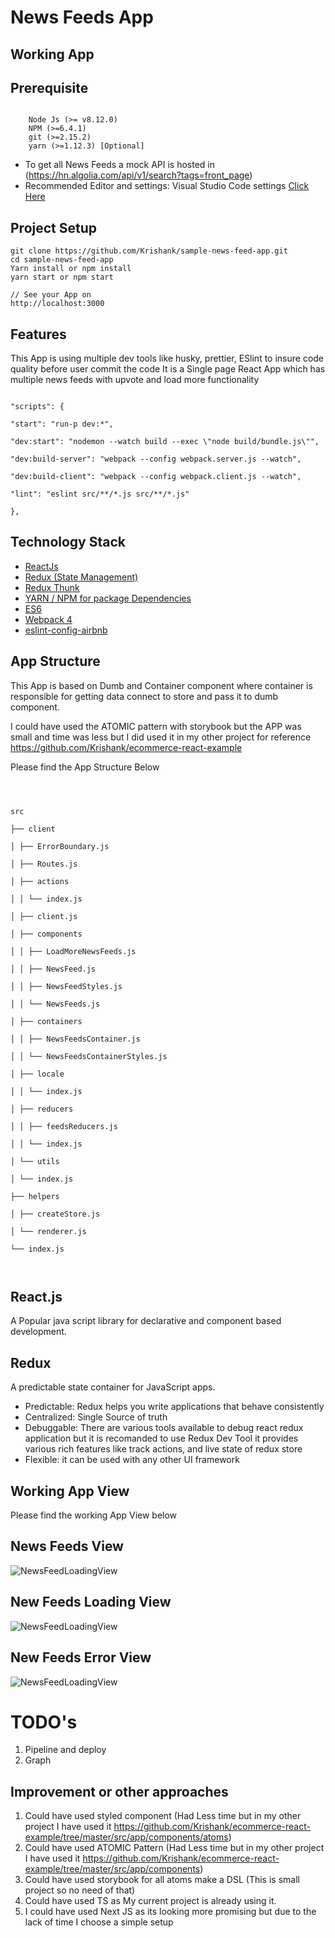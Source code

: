# News Feeds App

## Working App

## Prerequisite

```

    Node Js (>= v8.12.0)
    NPM (>=6.4.1)
    git (>=2.15.2)
    yarn (>=1.12.3) [Optional]

```

- To get all News Feeds a mock API is hosted in (https://hn.algolia.com/api/v1/search?tags=front_page)
- Recommended Editor and settings: Visual Studio Code settings [Click Here](https://github.com/Krishank/ecommerce-react-example/blob/master/docs/DevelopmentTools.md)

## Project Setup

```
git clone https://github.com/Krishank/sample-news-feed-app.git
cd sample-news-feed-app
Yarn install or npm install
yarn start or npm start

// See your App on
http://localhost:3000
```

## Features

This App is using multiple dev tools like husky, prettier, ESlint to insure code quality before user commit the code It is a Single page React App which has multiple news feeds with upvote and load more functionality

```

"scripts": {

"start": "run-p dev:*",

"dev:start": "nodemon --watch build --exec \"node build/bundle.js\"",

"dev:build-server": "webpack --config webpack.server.js --watch",

"dev:build-client": "webpack --config webpack.client.js --watch",

"lint": "eslint src/**/*.js src/**/*.js"

},

```

## Technology Stack

- [ReactJs](https://reactjs.org/)
- [Redux (State Management)](https://redux.js.org/introduction/getting-started)
- [Redux Thunk](https://github.com/reduxjs/redux-thunk)
- [YARN / NPM for package Dependencies](https://npmjs.com)
- [ES6](http://es6-features.org/)
- [Webpack 4](https://webpack.js.org/)
- [eslint-config-airbnb](https://www.npmjs.com/package/eslint-config-airbnb)

## App Structure

This App is based on Dumb and Container component where container is responsible for getting data connect to store and pass it to dumb component.

I could have used the ATOMIC pattern with storybook but the APP was small and time was less but I did used it in my other project for reference https://github.com/Krishank/ecommerce-react-example

Please find the App Structure Below

```



src

├── client

│ ├── ErrorBoundary.js

│ ├── Routes.js

│ ├── actions

│ │ └── index.js

│ ├── client.js

│ ├── components

│ │ ├── LoadMoreNewsFeeds.js

│ │ ├── NewsFeed.js

│ │ ├── NewsFeedStyles.js

│ │ └── NewsFeeds.js

│ ├── containers

│ │ ├── NewsFeedsContainer.js

│ │ └── NewsFeedsContainerStyles.js

│ ├── locale

│ │ └── index.js

│ ├── reducers

│ │ ├── feedsReducers.js

│ │ └── index.js

│ └── utils

│ └── index.js

├── helpers

│ ├── createStore.js

│ └── renderer.js

└── index.js



```

## React.js

A Popular java script library for declarative and component based development.

## Redux

A predictable state container for JavaScript apps.

- Predictable: Redux helps you write applications that behave consistently
- Centralized: Single Source of truth
- Debuggable: There are various tools available to debug react redux application but it is recomanded to use Redux Dev Tool it provides various rich features like track actions, and live state of redux store
- Flexible: it can be used with any other UI framework

## Working App View

Please find the working App View below

## News Feeds View

![NewsFeedLoadingView](https://raw.githubusercontent.com/Krishank/sample-news-feed-app/main/news-feeds.png)

## New Feeds Loading View

![NewsFeedLoadingView](https://raw.githubusercontent.com/Krishank/sample-news-feed-app/main/load-news-feeds.png)

## New Feeds Error View

![NewsFeedLoadingView](https://raw.githubusercontent.com/Krishank/sample-news-feed-app/main/error-case.png)

# TODO's

1. Pipeline and deploy
2. Graph

## Improvement or other approaches

1. Could have used styled component (Had Less time but in my other project I have used it https://github.com/Krishank/ecommerce-react-example/tree/master/src/app/components/atoms)
2. Could have used ATOMIC Pattern (Had Less time but in my other project I have used it https://github.com/Krishank/ecommerce-react-example/tree/master/src/app/components)
3. Could have used storybook for all atoms make a DSL (This is small project so no need of that)
4. Could have used TS as My current project is already using it.
5. I could have used Next JS as its looking more promising but due to the lack of time I choose a simple setup
